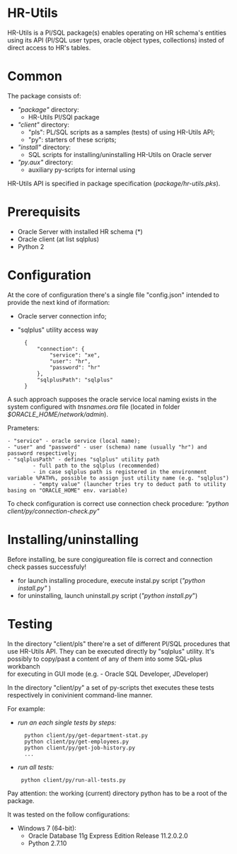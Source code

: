 # HR-Utils
HR-Utils is a Pl/SQL package(s) enables operating on HR schema's entities
using its API (Pl/SQL user types, oracle object types, collections) insted of 
direct access to HR's tables.

# Common
The package consists of:
- *"package"* directory:
     + HR-Utils Pl/SQl package  
- *"client"* directory:
     + "pls":  PL/SQL scripts as a samples (tests) of using HR-Utils API;
     + "py": starters of these scripts;
 - *"install"* directory:     
     - SQL scripts for installing/uninstalling HR-Utils on Oracle server
 - *"py.aux"* directory:        
     -  auxiliary py-scripts for internal using

HR-Utils API is specified in package specification (*package/hr-utils.pks*).


# Prerequisits
- Oracle Server with installed HR schema (*)
- Oracle client (at list sqlplus)
- Python 2 

# Configuration
At the core of configuration there's a single file "config.json"
intended to provide the next kind of iformation:

- Oracle server connection info;
- "sqlplus" utility access way


        {
            "connection": {
                "service": "xe", 
                "user": "hr",
                "password": "hr"
            },
            "sqlplusPath": "sqlplus"
        }

A such approach supposes the oracle service local naming exists in the system configured with *tnsnames.ora*
file (located in folder *$ORACLE_HOME/network/admin*).

Prameters:

    - "service" - oracle service (local name);
    - "user" and "password" - user (schema) name (usually "hr") and password respectively;
    - "sqlplusPath" - defines "sqlplus" utility path
            - full path to the sqlplus (recommended)
            - in case sqlplus path is registered in the environment variable %PATH%, possible to assign just utility name (e.g. "sqlplus")
            - "empty value" (launcher tries try to deduct path to utility basing on "ORACLE_HOME" env. variable)


To check configuration is correct use connection check procedure:
  *"python client/py/connection-check.py"*


# Installing/uninstalling

Before installing, be sure congigureation file is correct and connection check passes successfuly!

- for launch installing procedure, execute instal.py script (*"python install.py"* )
- for uninstalling, launch uninstall.py script (*"python install.py*")


# Testing

In the directory "client/pls" there're a set of different Pl/SQL procedures
that use HR-Utils API. 
They can be executed directly by "sqlplus" utility. 
It's possibly to copy/past a content of any of them into some SQL-plus workbanch  
for executing in GUI mode (e.g. - Oracle SQL Developer, JDeveloper)

In the directory "client/py" a set of py-scripts thet executes these tests respectively
in conivinient command-line manner.

For example:

- *run an each single tests by steps:*

        python client/py/get-department-stat.py
        python client/py/get-employees.py
        python client/py/get-job-history.py
        ...

 - *run all tests:*       

        python client/py/run-all-tests.py

Pay attention: the working (current) directory python has to be a root of the package.

It was tested on the follow configurations:
 -  Windows 7 (64-bit):
    -  Oracle Database 11g Express Edition Release 11.2.0.2.0 
    -  Python 2.7.10



